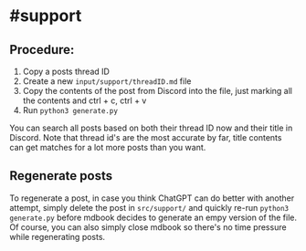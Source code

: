 # #support

## Procedure:

1. Copy a posts thread ID
2. Create a new `input/support/threadID.md` file
3. Copy the contents of the post from Discord into the file, just marking all the contents and ctrl + c, ctrl + v
4. Run `python3 generate.py`

You can search all posts based on both their thread ID now and their title in Discord. Note that thread id's are the most accurate by far, title contents can get matches for a lot more posts than you want.

## Regenerate posts

To regenerate a post, in case you think ChatGPT can do better with another attempt, simply delete the post in `src/support/` and quickly re-run `python3 generate.py` before mdbook decides to generate an empy version of the file. Of course, you can also simply close mdbook so there's no time pressure while regenerating posts.
